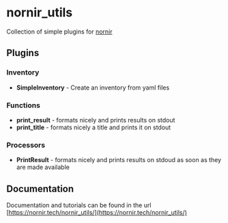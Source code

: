# nornir_utils

Collection of simple plugins for [nornir](github.com/nornir-automation/nornir/)

## Plugins

### Inventory

* **SimpleInventory** - Create an inventory from yaml files

### Functions

* **print_result** - formats nicely and prints results on stdout
* **print_title** - formats nicely a title and prints it on stdout

### Processors

* **PrintResult** - formats nicely and prints results on stdoud as soon as they are made available

## Documentation

Documentation and tutorials can be found in the url [https://nornir.tech/nornir_utils/](https://nornir.tech/nornir_utils/)
